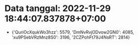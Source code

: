 # Data tanggal: 2022-11-29 18:44:07.837878+07:00

* {'QuriOcXqukWo3hzz': 5579, 'DmNvRvjODvow2GN0': 4085, 'xu9PSebVRzMnz8S0': 3196, '2CZPohFt79J4NsRT': 2814}
